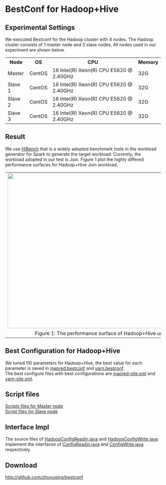 BestConf for Hadoop+Hive
======================
Experimental Settings
-----------
We executed Bestconf for the Hadoop cluster with 4 nodes. The Hadoop cluster consists of 1 master node and 3 slave nodes. All nodes used in our experiment are shown below.
<div>
    <table border="0">
      <tr>
        <th>Node</th>
        <th>OS</th>
        <th>CPU</th>
        <th>Memory</th>
      </tr>
       <tr>
        <td>Master</td>
        <td>CentOS</td>
        <td>16 Intel(R) Xeon(R) CPU E5620 @ 2.40GHz</td>
        <td>32G</td>
      </tr>
      <tr>
        <td>Slave 1</td>
        <td>CentOS</td>
        <td>16 Intel(R) Xeon(R) CPU E5620 @ 2.40GHz</td>
        <td>32G</td>
      </tr>
      <tr>
        <td>Slave 2</td>
        <td>CentOS</td>
         <td>16 Intel(R) Xeon(R) CPU E5620 @ 2.40GHz</td>
        <td>32G</td>
      </tr>
      <tr>
        <td>Slave 3</td>
        <td>CentOS</td>
        <td>16 Intel(R) Xeon(R) CPU E5620 @ 2.40GHz</td>
        <td>32G</td>
      </tr> 
    </table>
</div>

Result
-----------
We use [HiBench](https://github.com/intel-hadoop/HiBench) that is a widely adopted benchmark tools in the workload generator for Spark to generate the target workload. Currently, the workload adopted in our test is Join. Figure 1 plot the highly differed performance surfaces for Hadoop+Hive Join workload.
<table border="0" cellspacing="0" cellpadding="0" frame=void rows=none cols=none rules=none>
<tr border="0">
<td border="0">
<img src="https://github.com/liujianxun-ict/bestconf/blob/master/pics/hadoop-join.jpg" width = "800" height = "500" align=center />
</td>
</tr>
<tr border="0">
<td border="0" align=center>
Figure 1: The performance surface of Hadoop+Hive under Hibench-Join workload
</td>
</tr>
</table>

Best Configuration for Hadoop+Hive
--------
We tuned 110 parameters for Hadoop+Hive, the best value for each parameter is saved in [mapred.bestconf](https://github.com/liujianxun-ict/bestconf/blob/master/bestconfs/hadoop/bestconfForJoin/mapred.yaml) and [yarn.bestconf](https://github.com/liujianxun-ict/bestconf/blob/master/bestconfs/hadoop/bestconfForJoin/yarn.yaml).<br>
The best configure files with best configurations are [mapred-site.xml](https://github.com/zhuyuqing/bestconf/blob/master/bestconfs/hadoop/bestconfForJoin/mapred-site.xml) and [yarn-site.xml](https://github.com/zhuyuqing/bestconf/blob/master/bestconfs/hadoop/bestconfForJoin/yarn-site.xml).

Script files
--------
[Scripts files for Master node](https://github.com/zhuyuqing/bestconf/tree/master/deploy/4BI/scripts/hadoop-shells4master)<br>
[Script files for Slave node](https://github.com/zhuyuqing/bestconf/tree/master/deploy/4BI/scripts/hadoop-shells4slave)

Interface Impl
-------
The source files of [HadoopConfigReadin.java](https://github.com/liujianxun-ict/bestconf/blob/master/src/BI/cn/ict/zyq/bestConf/cluster/InterfaceImpl/HadoopConfigReadin.java) and [HadoopConfigWrite.java](https://github.com/liujianxun-ict/bestconf/blob/master/src/BI/cn/ict/zyq/bestConf/cluster/InterfaceImpl/HadoopConfigWrite.java) implement the interfaces of [ConfigReadin.java](https://github.com/zhuyuqing/bestconf/blob/master/src/main/cn/ict/zyq/bestConf/cluster/Interface/ConfigReadin.java) and [ConfigWrite.java](https://github.com/zhuyuqing/bestconf/blob/master/src/main/cn/ict/zyq/bestConf/cluster/Interface/ConfigWrite.java) respectively.  

Download 
-------
http://github.com/zhuyuqing/bestconf

